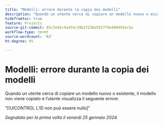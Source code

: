 ```yaml
---
title: "Modelli: errore durante la copia dei modelli"
description: "Quando un utente cerca di copiare un modello nuovo o esistente, il modello non viene copiato e l’utente visualizza un errore."
hidefromtoc: true
feature: Projects
source-git-commit: 85c5e92c4a434c39b2f238a5917f0e409493ec5e
workflow-type: tm+mt
source-wordcount: '63'
ht-degree: 6%

---
```



# Modelli: errore durante la copia dei modelli

Quando un utente cerca di copiare un modello nuovo o esistente, il modello non viene copiato e l’utente visualizza il seguente errore:

&quot;[!UICONTROL L’ID non può essere nullo]&quot;

_Segnalato per la prima volta il venerdì 25 gennaio 2024._
